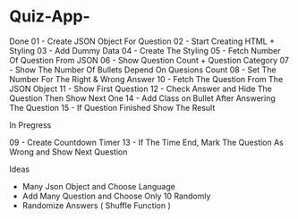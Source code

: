 # Quiz-App-

Done
01 - Create JSON Object For Question
02 - Start Creating HTML + Styling
03 - Add Dummy Data
04 - Create The Styling 
05 - Fetch Number Of Question From JSON
06 - Show Question Count + Question Category
07 - Show The Number Of Bullets Depend On Quesions Count
08 - Set The Number For The Right & Wrong Answer
10 - Fetch The Question From The JSON Object
11 - Show First Question
12 - Check Answer and Hide The Question Then Show Next One
14 - Add Class on Bullet After Answering The Question 
15 - If Question Finished Show The Result

In Pregress

09 - Create Countdown Timer
13 - If The Time End, Mark The Question As Wrong and Show Next Question


Ideas 
- Many Json Object and Choose Language
- Add Many Question and Choose Only 10 Randomly 
- Randomize Answers ( Shuffle Function )